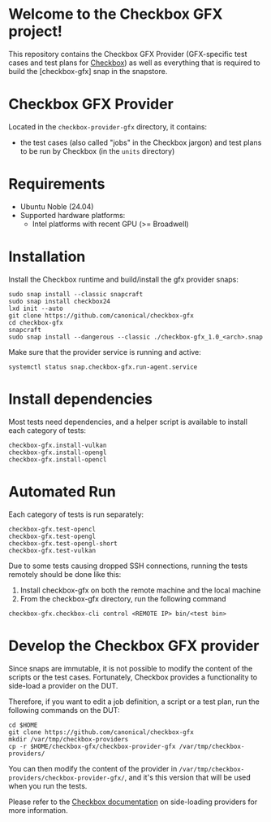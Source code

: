 # Welcome to the Checkbox GFX project!

This repository contains the Checkbox GFX Provider (GFX-specific test cases and test plans for [Checkbox]) as well as everything that is required to build the [checkbox-gfx] snap in the snapstore.

# Checkbox GFX Provider

Located in the `checkbox-provider-gfx` directory, it contains:

- the test cases (also called "jobs" in the Checkbox jargon) and test plans to be run by Checkbox (in the `units` directory)

# Requirements

- Ubuntu Noble (24.04)
- Supported hardware platforms:
  - Intel platforms with recent GPU (>= Broadwell)

# Installation

Install the Checkbox runtime and build/install the gfx provider snaps:

```shell
sudo snap install --classic snapcraft
sudo snap install checkbox24
lxd init --auto
git clone https://github.com/canonical/checkbox-gfx
cd checkbox-gfx
snapcraft
sudo snap install --dangerous --classic ./checkbox-gfx_1.0_<arch>.snap
```

Make sure that the provider service is running and active:

```shell
systemctl status snap.checkbox-gfx.run-agent.service
```

# Install dependencies

Most tests need dependencies, and a helper script is available to install each category of tests:

```shell
checkbox-gfx.install-vulkan
checkbox-gfx.install-opengl
checkbox-gfx.install-opencl
```

# Automated Run

Each category of tests is run separately:

```shell
checkbox-gfx.test-opencl
checkbox-gfx.test-opengl
checkbox-gfx.test-opengl-short
checkbox-gfx.test-vulkan
```

Due to some tests causing dropped SSH connections, running the tests remotely should be done like this:

1. Install checkbox-gfx on both the remote machine and the local machine
2. From the checkbox-gfx directory, run the following command

```shell
checkbox-gfx.checkbox-cli control <REMOTE IP> bin/<test bin>
```

# Develop the Checkbox GFX provider

Since snaps are immutable, it is not possible to modify the content of the scripts or the test cases. Fortunately, Checkbox provides a functionality to side-load a provider on the DUT.

Therefore, if you want to edit a job definition, a script or a test plan, run the following commands on the DUT:

```shell
cd $HOME
git clone https://github.com/canonical/checkbox-gfx
mkdir /var/tmp/checkbox-providers
cp -r $HOME/checkbox-gfx/checkbox-provider-gfx /var/tmp/checkbox-providers/
```

You can then modify the content of the provider in `/var/tmp/checkbox-providers/checkbox-provider-gfx/`, and it's this version that will be used when you run the tests.

Please refer to the [Checkbox documentation] on side-loading providers for more information.

[Checkbox]: https://checkbox.readthedocs.io/
[Checkbox documentation]: https://checkbox.readthedocs.io/en/latest/side-loading.html
